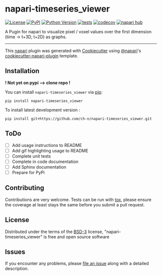 # napari-timeseries_viewer

[![License](https://img.shields.io/pypi/l/napari-timeseries_viewer.svg?color=green)](https://github.com/ch-n/napari-timeseries_viewer/raw/main/LICENSE)
[![PyPI](https://img.shields.io/pypi/v/napari-timeseries_viewer.svg?color=green)](https://pypi.org/project/napari-timeseries_viewer)
[![Python Version](https://img.shields.io/pypi/pyversions/napari-timeseries_viewer.svg?color=green)](https://python.org)
[![tests](https://github.com/ch-n/napari-timeseries_viewer/workflows/tests/badge.svg)](https://github.com/ch-n/napari-timeseries_viewer/actions)
[![codecov](https://codecov.io/gh/ch-n/napari-timeseries_viewer/branch/main/graph/badge.svg)](https://codecov.io/gh/ch-n/napari-timeseries_viewer)
[![napari hub](https://img.shields.io/endpoint?url=https://api.napari-hub.org/shields/napari-timeseries_viewer)](https://napari-hub.org/plugins/napari-timeseries_viewer)

A Pugin for napari to visualize pixel / voxel values over the first dimension (time -> t+3D, t+2D) as graphs.

----------------------------------

This [napari] plugin was generated with [Cookiecutter] using [@napari]'s [cookiecutter-napari-plugin] template.

<!--
Don't miss the full getting started guide to set up your new package:
https://github.com/napari/cookiecutter-napari-plugin#getting-started

and review the napari docs for plugin developers:
https://napari.org/docs/plugins/index.html
-->

## Installation
**! Not yet on pypi --> clone repo !**

You can install `napari-timeseries_viewer` via [pip]:

    pip install napari-timeseries_viewer



To install latest development version :

    pip install git+https://github.com/ch-n/napari-timeseries_viewer.git


## ToDo
- [ ] Add usage instructions to README
- [ ] Add gif highlighting usage to README
- [ ] Complete unit tests
- [ ] Complete in code documentation
- [ ] Add Sphinx documentation
- [ ] Prepare for PyPi

## Contributing

Contributions are very welcome. Tests can be run with [tox], please ensure
the coverage at least stays the same before you submit a pull request.

## License

Distributed under the terms of the [BSD-3] license,
"napari-timeseries_viewer" is free and open source software

## Issues

If you encounter any problems, please [file an issue] along with a detailed description.

[napari]: https://github.com/napari/napari
[Cookiecutter]: https://github.com/audreyr/cookiecutter
[@napari]: https://github.com/napari
[MIT]: http://opensource.org/licenses/MIT
[BSD-3]: http://opensource.org/licenses/BSD-3-Clause
[GNU GPL v3.0]: http://www.gnu.org/licenses/gpl-3.0.txt
[GNU LGPL v3.0]: http://www.gnu.org/licenses/lgpl-3.0.txt
[Apache Software License 2.0]: http://www.apache.org/licenses/LICENSE-2.0
[Mozilla Public License 2.0]: https://www.mozilla.org/media/MPL/2.0/index.txt
[cookiecutter-napari-plugin]: https://github.com/napari/cookiecutter-napari-plugin

[file an issue]: https://github.com/ch-n/napari-timeseries_viewer/issues

[napari]: https://github.com/napari/napari
[tox]: https://tox.readthedocs.io/en/latest/
[pip]: https://pypi.org/project/pip/
[PyPI]: https://pypi.org/
